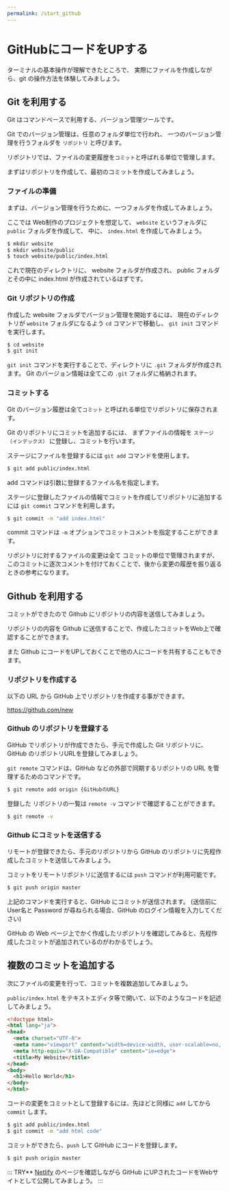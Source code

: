 ```yaml
---
permalink: /start_github
---
```


# GitHubにコードをUPする

ターミナルの基本操作が理解できたところで、
実際にファイルを作成しながら、git の操作方法を体験してみましょう。

## Git を利用する

Git はコマンドベースで利用する、バージョン管理ツールです。

Git でのバージョン管理は、任意のフォルダ単位で行われ、
一つのバージョン管理を行うフォルダを `リポジトリ` と呼びます。

リポジトリでは、ファイルの変更履歴を`コミット`と呼ばれる単位で管理します。

まずはリポジトリを作成して、最初のコミットを作成してみましょう。

### ファイルの準備

まずは、バージョン管理を行うために、一つフォルダを作成してみましょう。

ここでは Web制作のプロジェクトを想定して、
`website` というフォルダに `public` フォルダを作成して、
中に、 `index.html` を作成してみましょう。

```bash
$ mkdir website
$ mkdir website/public
$ touch website/public/index.html
```

これで現在のディレクトリに、 website フォルダが作成され、
public フォルダとその中に index.html が作成されているはずです。

### Git リポジトリの作成

作成した website フォルダでバージョン管理を開始するには、
現在のディレクトリが `website` フォルダになるよう `cd` コマンドで移動し、
`git init` コマンドを実行します。

```bash
$ cd website
$ git init 
```

`git init` コマンドを実行することで、ディレクトリに `.git` フォルダが作成されます。
Git のバージョン情報は全てこの `.git` フォルダに格納されます。

### コミットする

Git のバージョン履歴は全て`コミット` と呼ばれる単位でリポジトリに保存されます。

Git のリポジトリにコミットを追加するには、
まずファイルの情報を `ステージ（インデックス）` に登録し、コミットを行います。

ステージにファイルを登録するには `git add` コマンドを使用します。

```bash
$ git add public/index.html
```

add コマンドは引数に登録するファイル名を指定します。

ステージに登録したファイルの情報でコミットを作成してリポジトリに追加するには `git commit` コマンドを利用します。

```bash
$ git commit -m "add index.html"
```

commit コマンドは `-m` オプションでコミットコメントを指定することができます。

リポジトリに対するファイルの変更は全て コミットの単位で管理されますが、
このコミットに逐次コメントを付けておくことで、後から変更の履歴を振り返るときの参考になります。

## Github を利用する

コミットができたので Github にリポジトリの内容を送信してみましょう。

リポジトリの内容を Github に送信することで、作成したコミットをWeb上で確認することができます。

また Github にコードをUPしておくことで他の人にコードを共有することもできます。

### リポジトリを作成する

以下の URL から GitHub 上でリポジトリを作成する事ができます。

https://github.com/new

### Github のリポジトリを登録する

GitHub でリポジトリが作成できたら、手元で作成した Git リポジトリに、
GitHub のリポジトリURLを登録してみましょう。 

`git remote` コマンドは、GitHub などの外部で同期するリポジトリの URL を管理するためのコマンドです。

```bash
$ git remote add origin {GitHubのURL}
```

登録した リポジトリの一覧は `remote -v` コマンドで確認することができます。

```bash
$ git remote -v
```

### Github にコミットを送信する

リモートが登録できたら、手元のリポジトリから GitHub のリポジトリに先程作成したコミットを送信してみましょう。

コミットをリモートリポジトリに送信するには `push` コマンドが利用可能です。

```bash
$ git push origin master
```

上記のコマンドを実行すると、GitHub にコミットが送信されます。
(送信前に User名と Password が尋ねられる場合、GitHub のログイン情報を入力してください)

GitHub の Web ページ上でかく作成したリポジトリを確認してみると、先程作成したコミットが追加されているのがわかるでしょう。

## 複数のコミットを追加する

次にファイルの変更を行って、コミットを複数追加してみましょう。

`public/index.html` をテキストエディタ等で開いて、以下のようなコードを記述してみましょう。

```html
<!doctype html>
<html lang="ja">
<head>
  <meta charset="UTF-8">
  <meta name="viewport" content="width=device-width, user-scalable=no, initial-scale=1.0, maximum-scale=1.0, minimum-scale=1.0">
  <meta http-equiv="X-UA-Compatible" content="ie=edge">
  <title>My Website</title>
</head>
<body>
  <h1>Hello World</h1>
</body>
</html>
```

コードの変更をコミットとして登録するには、先ほどと同様に `add` してから `commit` します。

```bash
$ git add public/index.html
$ git commit -m "add html code"
```

コミットができたら、`push` して GitHub にコードを登録します。

```bash
$ git push origin master
```

::: TRY**
[Netlify](/9_netlify) のページを確認しながら GitHub にUPされたコードをWebサイトとして公開してみましょう。
:::
